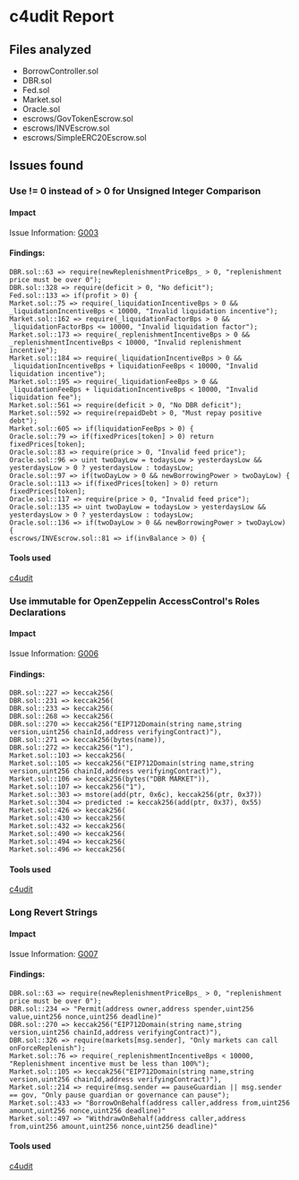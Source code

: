 # c4udit Report

## Files analyzed
- BorrowController.sol
- DBR.sol
- Fed.sol
- Market.sol
- Oracle.sol
- escrows/GovTokenEscrow.sol
- escrows/INVEscrow.sol
- escrows/SimpleERC20Escrow.sol

## Issues found

### Use != 0 instead of > 0 for Unsigned Integer Comparison

#### Impact
Issue Information: [G003](https://github.com/byterocket/c4-common-issues/blob/main/0-Gas-Optimizations.md#g003---use--0-instead-of--0-for-unsigned-integer-comparison)

#### Findings:
```
DBR.sol::63 => require(newReplenishmentPriceBps_ > 0, "replenishment price must be over 0");
DBR.sol::328 => require(deficit > 0, "No deficit");
Fed.sol::133 => if(profit > 0) {
Market.sol::75 => require(_liquidationIncentiveBps > 0 && _liquidationIncentiveBps < 10000, "Invalid liquidation incentive");
Market.sol::162 => require(_liquidationFactorBps > 0 && _liquidationFactorBps <= 10000, "Invalid liquidation factor");
Market.sol::173 => require(_replenishmentIncentiveBps > 0 && _replenishmentIncentiveBps < 10000, "Invalid replenishment incentive");
Market.sol::184 => require(_liquidationIncentiveBps > 0 && _liquidationIncentiveBps + liquidationFeeBps < 10000, "Invalid liquidation incentive");
Market.sol::195 => require(_liquidationFeeBps > 0 && _liquidationFeeBps + liquidationIncentiveBps < 10000, "Invalid liquidation fee");
Market.sol::561 => require(deficit > 0, "No DBR deficit");
Market.sol::592 => require(repaidDebt > 0, "Must repay positive debt");
Market.sol::605 => if(liquidationFeeBps > 0) {
Oracle.sol::79 => if(fixedPrices[token] > 0) return fixedPrices[token];
Oracle.sol::83 => require(price > 0, "Invalid feed price");
Oracle.sol::96 => uint twoDayLow = todaysLow > yesterdaysLow && yesterdaysLow > 0 ? yesterdaysLow : todaysLow;
Oracle.sol::97 => if(twoDayLow > 0 && newBorrowingPower > twoDayLow) {
Oracle.sol::113 => if(fixedPrices[token] > 0) return fixedPrices[token];
Oracle.sol::117 => require(price > 0, "Invalid feed price");
Oracle.sol::135 => uint twoDayLow = todaysLow > yesterdaysLow && yesterdaysLow > 0 ? yesterdaysLow : todaysLow;
Oracle.sol::136 => if(twoDayLow > 0 && newBorrowingPower > twoDayLow) {
escrows/INVEscrow.sol::81 => if(invBalance > 0) {
```
#### Tools used
[c4udit](https://github.com/byterocket/c4udit)

### Use immutable for OpenZeppelin AccessControl's Roles Declarations

#### Impact
Issue Information: [G006](https://github.com/byterocket/c4-common-issues/blob/main/0-Gas-Optimizations.md#g006---use-immutable-for-openzeppelin-accesscontrols-roles-declarations)

#### Findings:
```
DBR.sol::227 => keccak256(
DBR.sol::231 => keccak256(
DBR.sol::233 => keccak256(
DBR.sol::268 => keccak256(
DBR.sol::270 => keccak256("EIP712Domain(string name,string version,uint256 chainId,address verifyingContract)"),
DBR.sol::271 => keccak256(bytes(name)),
DBR.sol::272 => keccak256("1"),
Market.sol::103 => keccak256(
Market.sol::105 => keccak256("EIP712Domain(string name,string version,uint256 chainId,address verifyingContract)"),
Market.sol::106 => keccak256(bytes("DBR MARKET")),
Market.sol::107 => keccak256("1"),
Market.sol::303 => mstore(add(ptr, 0x6c), keccak256(ptr, 0x37))
Market.sol::304 => predicted := keccak256(add(ptr, 0x37), 0x55)
Market.sol::426 => keccak256(
Market.sol::430 => keccak256(
Market.sol::432 => keccak256(
Market.sol::490 => keccak256(
Market.sol::494 => keccak256(
Market.sol::496 => keccak256(
```
#### Tools used
[c4udit](https://github.com/byterocket/c4udit)

### Long Revert Strings

#### Impact
Issue Information: [G007](https://github.com/byterocket/c4-common-issues/blob/main/0-Gas-Optimizations.md#g007---long-revert-strings)

#### Findings:
```
DBR.sol::63 => require(newReplenishmentPriceBps_ > 0, "replenishment price must be over 0");
DBR.sol::234 => "Permit(address owner,address spender,uint256 value,uint256 nonce,uint256 deadline)"
DBR.sol::270 => keccak256("EIP712Domain(string name,string version,uint256 chainId,address verifyingContract)"),
DBR.sol::326 => require(markets[msg.sender], "Only markets can call onForceReplenish");
Market.sol::76 => require(_replenishmentIncentiveBps < 10000, "Replenishment incentive must be less than 100%");
Market.sol::105 => keccak256("EIP712Domain(string name,string version,uint256 chainId,address verifyingContract)"),
Market.sol::214 => require(msg.sender == pauseGuardian || msg.sender == gov, "Only pause guardian or governance can pause");
Market.sol::433 => "BorrowOnBehalf(address caller,address from,uint256 amount,uint256 nonce,uint256 deadline)"
Market.sol::497 => "WithdrawOnBehalf(address caller,address from,uint256 amount,uint256 nonce,uint256 deadline)"
```
#### Tools used
[c4udit](https://github.com/byterocket/c4udit)
